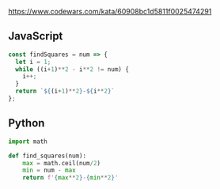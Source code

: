 https://www.codewars.com/kata/60908bc1d5811f0025474291

## JavaScript
```js
const findSquares = num => {
  let i = 1;
  while ((i+1)**2 - i**2 != num) {
    i++;
  }
  return `${(i+1)**2}-${i**2}`
};
```

## Python
```python
import math

def find_squares(num):
    max = math.ceil(num/2)
    min = num - max
    return f'{max**2}-{min**2}'
```